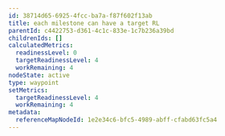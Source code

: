 ```yaml
---
id: 38714d65-6925-4fcc-ba7a-f87f602f13ab
title: each milestone can have a target RL
parentId: c4422753-d361-4c1c-833e-1c7b236a39bd
childrenIds: []
calculatedMetrics:
  readinessLevel: 0
  targetReadinessLevel: 4
  workRemaining: 4
nodeState: active
type: waypoint
setMetrics:
  targetReadinessLevel: 4
  workRemaining: 4
metadata:
  referenceMapNodeId: 1e2e34c6-bfc5-4989-abff-cfabd63fc5a4
---
```


